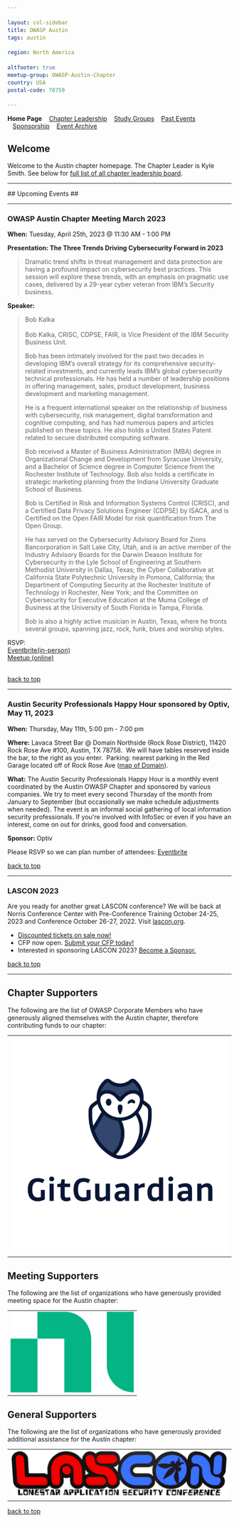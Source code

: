 ```yaml
---

layout: col-sidebar
title: OWASP Austin
tags: austin

region: North America

altfooter: true
meetup-group: OWASP-Austin-Chapter
country: USA
postal-code: 78759

---
```

<!-- rebuild -->
<strong>Home Page</strong>
&nbsp;&nbsp;&nbsp;[Chapter Leadership](leadership.md)
&nbsp;&nbsp;&nbsp;[Study Groups](studygroups.md)
&nbsp;&nbsp;&nbsp;[Past Events](pastevents.md)
&nbsp;&nbsp;&nbsp;[Sponsorship](sponsorship.md)
&nbsp;&nbsp;&nbsp;[Event Archive](pasteventsarchive.md)

Welcome
-------
Welcome to the Austin chapter homepage. The Chapter Leader is Kyle Smith. See below for [full list of all chapter leadership board](leadership.md).

<hr/>
## Upcoming Events ##
<hr>

### OWASP Austin Chapter Meeting March 2023 ###

**When:** Tuesday, April 25th, 2023 @ 11:30 AM - 1:00 PM

**Presentation: The Three Trends Driving Cybersecurity Forward in 2023** 
<blockquote> 
Dramatic trend shifts in threat management and data protection are having a profound impact on cybersecurity best practices.  This session will explore these trends, with an emphasis on pragmatic use cases, delivered by a 29-year cyber veteran from IBM’s Security business.
</blockquote>

**Speaker:** 
<blockquote>
Bob Kalka
<br><br>
Bob Kalka, CRISC, CDPSE, FAIR, is Vice President of the IBM Security Business Unit.  

Bob has been intimately involved for the past two decades in developing IBM’s overall strategy for its comprehensive security-related investments, and currently leads IBM’s global cybersecurity technical professionals.  He has held a number of leadership positions in offering management, sales, product development, business development and marketing management.  

He is a frequent international speaker on the relationship of business with cybersecurity, risk management, digital transformation and cognitive computing, and has had numerous papers and articles published on these topics.  He also holds a United States Patent related to secure distributed computing software.

Bob received a Master of Business Administration (MBA) degree in Organizational Change and Development from Syracuse University, and a Bachelor of Science degree in Computer Science from the Rochester Institute of Technology.  Bob also holds a certificate in strategic marketing planning from the Indiana University Graduate School of Business.  

Bob is Certified in Risk and Information Systems Control (CRISC), and a Certified Data Privacy Solutions Engineer (CDPSE) by ISACA, and is Certified on the Open FAIR Model for risk quantification from The Open Group.

He has served on the Cybersecurity Advisory Board for Zions Bancorporation in Salt Lake City, Utah, and is an active member of the Industry Advisory Boards for the Darwin Deason Institute for Cybersecurity in the Lyle School of Engineering at Southern Methodist University in Dallas, Texas; the Cyber Collaborative at California State Polytechnic University in Pomona, California; the Department of Computing Security at the Rochester Institute of Technology in Rochester, New York; and the Committee on Cybersecurity for Executive Education at the Muma College of Business at the University of South Florida in Tampa, Florida.

Bob is also a highly active musician in Austin, Texas, where he fronts several groups, spanning jazz, rock, funk, blues and worship styles. 
</blockquote>

RSVP:<br>
<a href="https://owasp-austin-2023-april.eventbrite.com" target="_blank"> Eventbrite(in-person)</a><br>
<a href="https://www.meetup.com/owasp-austin-chapter/events/290705726/" target="_blank">Meetup (online)</a>
<br><br>

[back to top](#welcome)
<hr>

### Austin Security Professionals Happy Hour sponsored by Optiv, May 11, 2023 ###

**When:** Thursday, May 11th, 5:00 pm - 7:00 pm

**Where:** Lavaca Street Bar @ Domain Northside (Rock Rose District), 11420 Rock Rose Ave #100, Austin, TX 78758.  We will have tables reserved inside the bar, to the right as you enter.  Parking: nearest parking in the Red Garage located off of Rock Rose Ave (<a href="https://domainnorthside.com/map/" target="_blank">map of Domain</a>). 

**What:** The Austin Security Professionals Happy Hour is a monthly event coordinated by the Austin OWASP Chapter and sponsored by various companies. We try to meet every second Thursday of the month from January to September (but occasionally we make schedule adjustments when needed). The event is an informal social gathering of local information security professionals. If you're involved with InfoSec or even if you have an interest, come on out for drinks, good food and conversation.

**Sponsor:** Optiv
<br>

Please RSVP so we can plan number of attendees: 
<a href="https://www.eventbrite.com/e/may-2023-austin-security-professionals-happy-hour-sponsored-by-optiv-tickets-619430592577" target="_blank"> Eventbrite </a>
<br>

[back to top](#welcome)
<hr>

### LASCON 2023 ###

Are you ready for another great LASCON conference? We will be back at Norris Conference Center with Pre-Conference Training October 24-25, 2023 and Conference October 26-27, 2022. Visit <a href="https://lascon.org/" target="_blank">lascon.org</a>.

<ul><li><a href="https://lascon.org/tickets/" target="_blank">Discounted tickets on sale now!</a></li>
<li>CFP now open. <a href="https://lascon.org/cfp/" target="_blank">Submit your CFP today!</a></li>
<li>Interested in sponsoring LASCON 2023? <a href="https://lascon.org/become-a-sponsor/" target="_blank">Become a Sponsor.</a></li>
</ul>

[back to top](#welcome)
<hr>

Chapter Supporters
----------------
The following are the list of OWASP Corporate Members who have generously aligned themselves with the Austin chapter, therefore contributing funds to our chapter:

<table cellpadding="15" cellspacing="0">
<tr>
<td>
<a href="https://www.gitguardian.com"><img src="assets/images/GitGuardian_Logo_Vertical.png" alt="GitGuardian"/></a>
</td>
</tr>
</table>

Meeting Supporters
----------------
The following are the list of organizations who have generously provided meeting space for the Austin chapter:
<table cellpadding="15" cellspacing="0">
<tr>
<td>
  <a href="https://www.ni.com"><img src="assets/images/ni.png" alt="NI"/></a>
</td>
</tr>
</table>

General Supporters
----------------
The following are the list of organizations who have generously provided additional assistance for the Austin chapter:
<table cellpadding="15" cellspacing="0">
<tr>
<td>
  <a href="https://www.lascon.org"><img src="assets/images/Lascon500x109.jpg" alt="LASCON"/></a>
</td>
</tr>
</table>

[back to top](#welcome)
